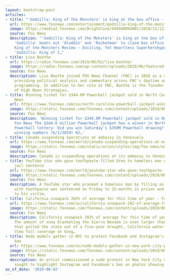 ```yaml
---
layout: bootstrap-post
articles:
- title: "'Godzilla: King of the Monsters' is king at the box office - Fox News"
  url: https://www.foxnews.com/entertainment/godzilla-king-of-the-monsters-box-office
  image: https://media2.foxnews.com/BrightCove/694940094001/2018/12/12/694940094001_5978734988001_5978731667001-vs.jpg
  source: Fox News
  description: "'Godzilla: King of the Monsters' is king at the box office Fox News
    'Godzilla' beats out 'Aladdin' and 'Rocketman' to claim box office title CNN Godzilla:
    King of the Monsters Review – Exciting, Yet Heartless Superherohype.com Box Office:
    ‘Godzilla: King of t…"
- title: Lisa Boothe
  url: https://radio.foxnews.com/2019/06/02/lisa-boothe/
  image: https://radio.foxnews.com/wp-content/uploads/2019/06/featured-lisa-boothe.jpg
  source: Fox News
  description: Lisa Boothe joined FOX News Channel (FNC) in 2016 as a network contributor,
    providing political analysis and commentary across FNC's daytime and primetime
    programming. In addition to her role at FNC, Boothe is the founder and president
    of High Noon Strategies…
- title: Winning ticket for $344.6M Powerball jackpot sold in North Carolina - Fox
    News
  url: https://www.foxnews.com/us/north-carolina-powerball-jackpot-winning-ticket
  image: https://static.foxnews.com/foxnews.com/content/uploads/2019/06/Charlie-Cs-Hope-Mills.jpg
  source: Fox News
  description: 'Winning ticket for $344.6M Powerball jackpot sold in North Carolina
    Fox News The $344.6 million Powerball jackpot has a winner in North Carolina CNN
    Powerball lottery: Did you win Saturday’s $350M Powerball drawing? Live results,
    winning numbers (6/1/2019) NJ…'
- title: Canada suspending operations at embassy in Venezuela
  url: https://www.foxnews.com/world/canada-suspending-operations-at-embassy-in-venezuela
  image: https://static.foxnews.com/static/orion/styles/img/fox-news/og/og-fox-news.png
  source: Fox News
  description: Canada is suspending operations at its embassy in Venezuela.
- title: YouTube star who gave toothpaste-filled Oreo to homeless man gets 15-month
    jail sentence
  url: https://www.foxnews.com/world/youtube-star-who-gave-toothpaste-filled-oreo-to-homeless-man-gets-15-month-prison-sentence-for-prank
  image: https://static.foxnews.com/foxnews.com/content/uploads/2019/06/ren_youtube.jpg
  source: Fox News
  description: A YouTube star who pranked a homeless man by filling an Oreo cookie
    with toothpaste was sentenced on Friday to 15-months in prison and now owes $22,300
    to his victim.
- title: California snowpack 202% of average for this time of year - Fox News
  url: https://www.foxnews.com/us/california-snowpack-202-of-average-for-this-time-of-year
  image: https://static.foxnews.com/foxnews.com/content/uploads/2019/06/ContentBroker_contentid-fc892b5fe001459c88ff287aeb602001.png
  source: Fox News
  description: California snowpack 202% of average for this time of year Fox News
    The amount of snow blanketing the Sierra Nevada is even larger than the 2017 snowpack
    that pulled the state out of a five-year drought, California water officials...
    View full coverage on Goog…
- title: Nude models gather in NYC to protest Facebook and Instagram's female nipple
    ban
  url: https://www.foxnews.com/us/nude-models-gather-in-new-york-city-protest-facebook-and-instagrams-female-nipple-ban
  image: https://static.foxnews.com/foxnews.com/content/uploads/2019/06/NIpple-story-1B.jpg
  source: Fox News
  description: An artist commissioned a nude protest in New York City on Sunday which
    sought to highlight Instagram and Facebook's ban on photos showing female nipples.
as_of_date: '2019-06-02'
---
```


